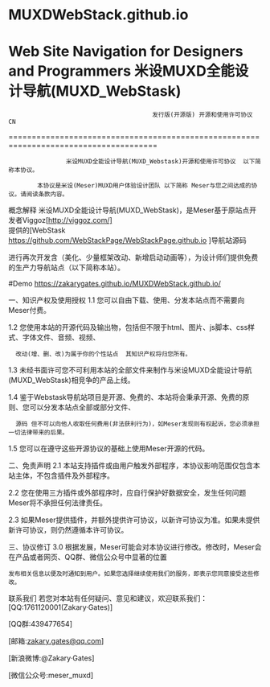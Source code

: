 # MUXDWebStack.github.io
Web Site Navigation for Designers and Programmers
米设MUXD全能设计导航(MUXD_WebStask)
======================================================================================

                                            发行版(开源版) 开源和使用许可协议 CN
======================================================================================

                    米设MUXD全能设计导航(MUXD_Webstask)开源和使用许可协议  以下简称本协议。

            本协议是米设(Meser)MUXD用户体验设计团队 以下简称 Meser与您之间达成的协议。请阅读条款内容。
概念解释
            米设MUXD全能设计导航(MUXD_WebStask)，是Meser基于原站点开发者Viggoz[http://viggoz.com/]  
提供的[WebStask https://github.com/WebStackPage/WebStackPage.github.io ]导航站源码

进行再次开发含（美化、少量框架改动、新增启动动画等），为设计师们提供免费的生产力导航站点（以下简称本站）。

#Demo https://zakarygates.github.io/MUXDWebStack.github.io/

一、知识产权及使用授权
1.1 您可以自由下载、使用、分发本站点而不需要向Meser付费。

1.2 您使用本站的开源代码及输出物，包括但不限于html、图片、js脚本、css样式、字体文件、音频、视频、

      改动(增、删、改)为属于你的个性站点  其知识产权将归您所有。
1.3 未经书面许可您不可利用本站的全部文件来制作与米设MUXD全能设计导航(MUXD_WebStask)相竞争的产品上线。

1.4 鉴于Webstask导航站项目是开源、免费的、本站将会秉承开源、免费的原则、您可以分发本站点全部或部分文件、

      源码 但不可以向他人收取任何费用(非法获利行为)，如Meser发现则有权起诉，您必须承担一切法律带来的后果。
1.5 您可以在遵守这些开源协议的基础上使用Meser开源的代码。

二、免责声明
2.1 本站支持插件或由用户触发外部程序，本协议影响范围仅包含本站主体，不包含插件及外部程序。

2.2 您在使用三方插件或外部程序时，应自行保护好数据安全，发生任何问题Meser将不承担任何法律责任。

2.3 如果Meser提供插件，并额外提供许可协议，以新许可协议为准。如果未提供新许可协议，则仍然遵循本许可协议。

三、协议修订
3.0 根据发展，Meser可能会对本协议进行修改。修改时，Meser会在产品或者网页、QQ群、微信公众号中显著的位置

    发布相关信息以便及时通知到用户。如果您选择继续使用我们的服务，即表示您同意接受这些修改。
联系我们
    若您对本站有任何疑问、意见和建议，欢迎联系我们：
[QQ:1761120001(Zakary·Gates)]

[QQ群:439477654]

[邮箱:zakary.gates@qq.com]

[新浪微博:@Zakary·Gates]

[微信公众号:meser_muxd]
